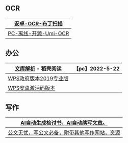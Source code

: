 ## OCR

|[安卓-OCR-布丁扫描](https://mp.weixin.qq.com/s?__biz=Mzg4NTgwNjkyOA==&mid=2247483722&idx=1&sn=0ccf3fb92918b0788114e5f37cdb5e6b&chksm=cfa20375f8d58a637372b0db7fae9a477c0244b78afd3f20ef60b1f183bbe3c2bf18c832f1d0#rd)|
|-|
|[PC-离线-开源-](https://mp.weixin.qq.com/s?__biz=Mzg4NTgwNjkyOA==&mid=2247483750&idx=1&sn=9d77bf6f4e49d6b6816b33a2c1ed8ed2&chksm=cfa20359f8d58a4f13a26a357636281223b7f2f8ca8cdc52e52e61a49e0efbbe1d2eb8913e9e#rd)[Umi-OCR](https://mp.weixin.qq.com/s?__biz=Mzg4NTgwNjkyOA==&mid=2247483750&idx=1&sn=9d77bf6f4e49d6b6816b33a2c1ed8ed2&chksm=cfa20359f8d58a4f13a26a357636281223b7f2f8ca8cdc52e52e61a49e0efbbe1d2eb8913e9e#rd)|

## 办公

|[文库解析](https://mp.weixin.qq.com/s?__biz=Mzg4NTgwNjkyOA==&mid=2247483750&idx=1&sn=9d77bf6f4e49d6b6816b33a2c1ed8ed2&chksm=cfa20359f8d58a4f13a26a357636281223b7f2f8ca8cdc52e52e61a49e0efbbe1d2eb8913e9e#rd) - 稻壳阅读|【pc】2022-5-22|
|-|-|
|[WPS政府版本2019专业版](https://www.aliyundrive.com/s/Q96Xbm6RuV6)||
|[WPS安卓激活码版本](https://www.aliyundrive.com/s/uj2NDBxZuBc)||

## 写作

|[AI自动生成检讨书，AI自动续写文章。](https://mp.weixin.qq.com/s?__biz=MzkzMzMyMDI5Mg==&mid=2247483867&idx=1&sn=42a30c652719e7b3db5acfb3b02b9155&chksm=c24f02d0f5388bc6015ce96b1ef3933c7157f0b9ce47f5dda83e1d92ec09d60d97c6bf41028a#rd)|
|-|
|[公文无忧，写公文必备，附带其他写作网站，资源](https://cu3jyccx1k.feishu.cn/docs/doccnehTZCyhTVMRu7n7uzEGQle)|

